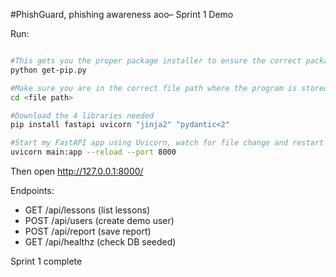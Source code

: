 
#PhishGuard, phishing awareness aoo– Sprint 1 Demo

Run:
```bash

#This gets you the proper package installer to ensure the correct packages are installed
python get-pip.py

#Make sure you are in the correct file path where the program is stored to execute properly
cd <file path>

#Download the 4 libraries needed
pip install fastapi uvicorn "jinja2" "pydantic<2"

#Start my FastAPI app using Uvicorn, watch for file change and restart if recognized, and make it available on port 8000
uvicorn main:app --reload --port 8000
```

Then open http://127.0.0.1:8000/

Endpoints:
- GET /api/lessons (list lessons)
- POST /api/users (create demo user)
- POST /api/report (save report)
- GET /api/healthz (check DB seeded)

Sprint 1 complete
